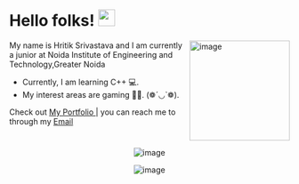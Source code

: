 # Hello folks! <img src="https://raw.githubusercontent.com/MartinHeinz/MartinHeinz/master/wave.gif" width="30px">
<img align="right" height="180px" src="https://i.pinimg.com/originals/69/b5/6d/69b56d199dc7709d88792c1a713982bc.gif" alt="image" />
<p align="left">
 
My name is Hritik Srivastava and I am currently a junior at Noida Institute of Engineering and Technology,Greater Noida
- Currently, I am learning C++ 💻. 
- My interest areas are gaming  👩‍💻. 
   (❁´◡`❁).

Check out [My Portfolio ](https://hritik0910.github.io/) | you can reach me to through my [Email](hritik.s.0910@gmail.com)
&nbsp;

# 

<!--<p align="center">
 <b>
  MY WEEKLY CODING ACTIVITY GRAPH
  </b>
</p>

<p align="center">
<img src=https://github.com/hritik0910/hritik0910/blob/master/images/stat.svg alt="image"/>
</p> -->

#

<p align="center">
<img src="https://github-readme-stats.vercel.app/api?username=Hritik0910&theme=radical&show_icons=true" alt="image" />
</p>


<p align="center">
<img src="https://komarev.com/ghpvc/?username=Hritik0910&color=red" alt="image" />
 </p>
